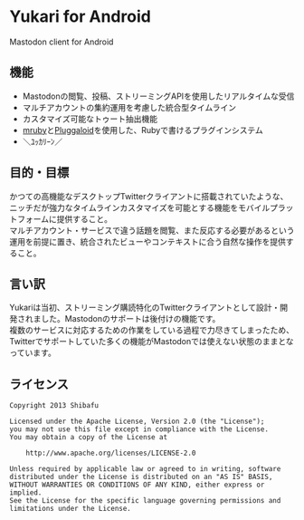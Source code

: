 Yukari for Android
====

Mastodon client for Android

## 機能
* Mastodonの閲覧、投稿、ストリーミングAPIを使用したリアルタイムな受信
* マルチアカウントの集約運用を考慮した統合型タイムライン
* カスタマイズ可能なトゥート抽出機能
* [mruby](https://github.com/mruby/mruby)と[Pluggaloid](https://github.com/toshia/pluggaloid)を使用した、Rubyで書けるプラグインシステム
* ＼ﾕｯｶﾘｰﾝ／

## 目的・目標
かつての高機能なデスクトップTwitterクライアントに搭載されていたような、ニッチだが強力なタイムラインカスタマイズを可能とする機能をモバイルプラットフォームに提供すること。  
マルチアカウント・サービスで違う話題を閲覧、また反応する必要があるという運用を前提に置き、統合されたビューやコンテキストに合う自然な操作を提供すること。

## 言い訳
Yukariは当初、ストリーミング購読特化のTwitterクライアントとして設計・開発されました。Mastodonのサポートは後付けの機能です。  
複数のサービスに対応するための作業をしている過程で力尽きてしまったため、Twitterでサポートしていた多くの機能がMastodonでは使えない状態のままとなっています。

## ライセンス

```
Copyright 2013 Shibafu

Licensed under the Apache License, Version 2.0 (the "License");
you may not use this file except in compliance with the License.
You may obtain a copy of the License at

    http://www.apache.org/licenses/LICENSE-2.0

Unless required by applicable law or agreed to in writing, software
distributed under the License is distributed on an "AS IS" BASIS,
WITHOUT WARRANTIES OR CONDITIONS OF ANY KIND, either express or implied.
See the License for the specific language governing permissions and
limitations under the License.
```
